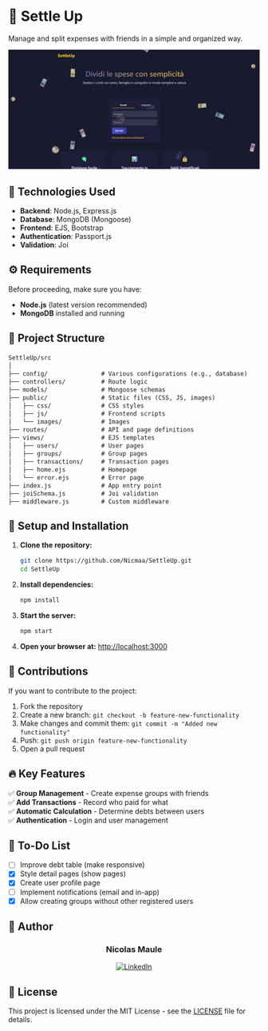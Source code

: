 # 📌 Settle Up

Manage and split expenses with friends in a simple and organized way.

![Web app screenshot](src/public/images/screen-readme.png)

## 🚀 Technologies Used

- **Backend**: Node.js, Express.js
- **Database**: MongoDB (Mongoose)
- **Frontend**: EJS, Bootstrap
- **Authentication**: Passport.js
- **Validation**: Joi

## ⚙️ Requirements

Before proceeding, make sure you have:

- **Node.js** (latest version recommended)
- **MongoDB** installed and running

## 📂 Project Structure

```
SettleUp/src
│
├── config/               # Various configurations (e.g., database)
├── controllers/          # Route logic
├── models/               # Mongoose schemas
├── public/               # Static files (CSS, JS, images)
│   ├── css/              # CSS styles
│   ├── js/               # Frontend scripts
│   └── images/           # Images
├── routes/               # API and page definitions
├── views/                # EJS templates
│   ├── users/            # User pages
│   ├── groups/           # Group pages
│   ├── transactions/     # Transaction pages
│   ├── home.ejs          # Homepage
│   └── error.ejs         # Error page
├── index.js              # App entry point
├── joiSchema.js          # Joi validation
├── middleware.js         # Custom middleware
```

## 🔧 Setup and Installation

1. **Clone the repository:**
   ```bash
   git clone https://github.com/Nicmaa/SettleUp.git
   cd SettleUp
   ```

2. **Install dependencies:**
   ```bash
   npm install
   ```

3. **Start the server:**
   ```bash
   npm start
   ```

4. **Open your browser at:**
   [http://localhost:3000](http://localhost:3000)

## 🤝 Contributions

If you want to contribute to the project:

1. Fork the repository
2. Create a new branch: `git checkout -b feature-new-functionality`
3. Make changes and commit them: `git commit -m "Added new functionality"`
4. Push: `git push origin feature-new-functionality`
5. Open a pull request

## 🔥 Key Features

✅ **Group Management** - Create expense groups with friends  
✅ **Add Transactions** - Record who paid for what  
✅ **Automatic Calculation** - Determine debts between users  
✅ **Authentication** - Login and user management

## 📌 To-Do List

- [ ] Improve debt table (make responsive)
- [x] Style detail pages (show pages)
- [x] Create user profile page
- [ ] Implement notifications (email and in-app)
- [x] Allow creating groups without other registered users

## 👤 Author

<h3 align="center">Nicolas Maule</h3>
<p align="center">
  <a href="https://linkedin.com/in/nicolas-maule">
    <img src="https://img.shields.io/badge/LinkedIn-0077B5?style=for-the-badge&logo=linkedin&logoColor=white" alt="LinkedIn">
  </a>
</p>

## 📄 License

This project is licensed under the MIT License - see the [LICENSE](LICENSE) file for details.
